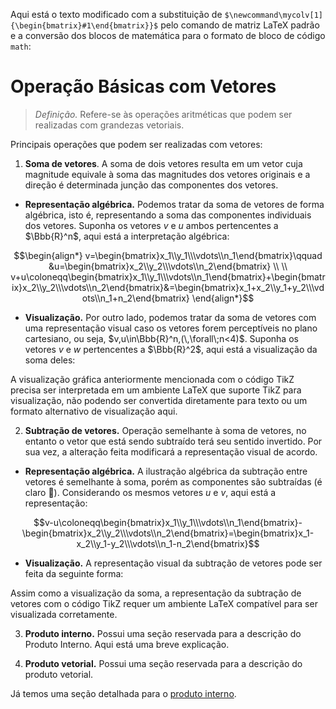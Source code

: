 Aqui está o texto modificado com a substituição de `$\newcommand\mycolv[1]{\begin{bmatrix}#1\end{bmatrix}}$` pelo comando de matriz LaTeX padrão e a conversão dos blocos de matemática para o formato de bloco de código `math`:

# Operação Básicas com Vetores

> $\textit{Definição.}$ Refere-se às operações aritméticas que podem ser realizadas com grandezas vetoriais.

Principais operações que podem ser realizadas com vetores:

1. **Soma de vetores**. A soma de dois vetores resulta em um vetor cuja magnitude equivale à soma das magnitudes dos vetores originais e a direção é determinada junção das componentes dos vetores.

- **Representação algébrica.** Podemos tratar da soma de vetores de forma algébrica, isto é, representando a soma das componentes individuais dos vetores. Suponha os vetores $v$ e $u$ ambos pertencentes a $\Bbb{R}^n$, aqui está a interpretação algébrica:

```math
\begin{align*}
v=\begin{bmatrix}x_1\\y_1\\\vdots\\n_1\end{bmatrix}\qquad
&u=\begin{bmatrix}x_2\\y_2\\\vdots\\n_2\end{bmatrix} \\ \\
v+u\coloneqq\begin{bmatrix}x_1\\y_1\\\vdots\\n_1\end{bmatrix}+\begin{bmatrix}x_2\\y_2\\\vdots\\n_2\end{bmatrix}&=\begin{bmatrix}x_1+x_2\\y_1+y_2\\\vdots\\n_1+n_2\end{bmatrix}
\end{align*}
```

- **Visualização.** Por outro lado, podemos tratar da soma de vetores com uma representação visual caso os vetores forem perceptíveis no plano cartesiano, ou seja, $v,u\in\Bbb{R}^n,(\,\forall\;n<4)$. Suponha os vetores $v$ e $w$ pertencentes a $\Bbb{R}^2$, aqui está a visualização da soma deles:

A visualização gráfica anteriormente mencionada com o código TikZ precisa ser interpretada em um ambiente LaTeX que suporte TikZ para visualização, não podendo ser convertida diretamente para texto ou um formato alternativo de visualização aqui.

2. **Subtração de vetores.** Operação semelhante à soma de vetores, no entanto o vetor que está sendo subtraído terá seu sentido invertido. Por sua vez, a alteração feita modificará a representação visual de acordo.

- **Representação algébrica.** A ilustração algébrica da subtração entre vetores é semelhante à soma, porém as componentes são subtraídas (é claro 🥱). Considerando os mesmos vetores $u$ e $v$, aqui está a representação:

```math
v-u\coloneqq\begin{bmatrix}x_1\\y_1\\\vdots\\n_1\end{bmatrix}-\begin{bmatrix}x_2\\y_2\\\vdots\\n_2\end{bmatrix}=\begin{bmatrix}x_1-x_2\\y_1-y_2\\\vdots\\n_1-n_2\end{bmatrix}
```

- **Visualização.** A representação visual da subtração de vetores pode ser feita da seguinte forma:

Assim como a visualização da soma, a representação da subtração de vetores com o código TikZ requer um ambiente LaTeX compatível para ser visualizada corretamente.

3. **Produto interno.** Possui uma seção reservada para a descrição do Produto Interno. Aqui está uma breve explicação.

4. **Produto vetorial.** Possui uma seção reservada para a descrição do produto vetorial.

Já temos uma seção detalhada para o [produto interno](Produto%20Interno.md).